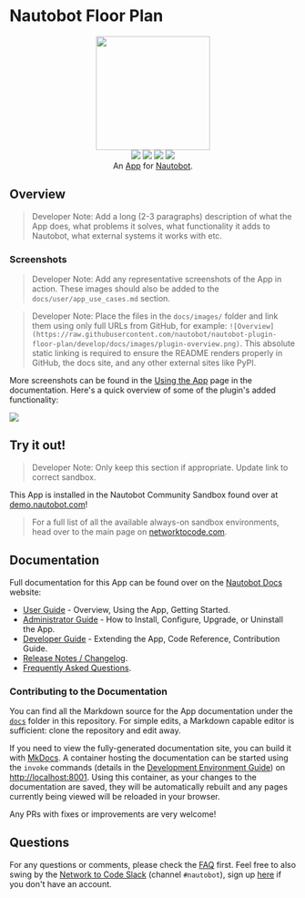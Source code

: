 # Nautobot Floor Plan

<!--
Developer Note - Remove Me!

The README will have certain links/images broken until the PR is merged into `develop`. Update the GitHub links with whichever branch you're using (main etc.) if different.

The logo of the project is a placeholder (docs/images/icon-nautobot-floor-plan.png) - please replace it with your app icon, making sure it's at least 200x200px and has a transparent background!

To avoid extra work and temporary links, make sure that publishing docs (or merging a PR) is done at the same time as setting up the docs site on RTD, then test everything.
-->

<p align="center">
  <img src="https://raw.githubusercontent.com/nautobot/nautobot-plugin-floor-plan/develop/docs/images/icon-nautobot-floor-plan.png" class="logo" height="200px">
  <br>
  <a href="https://github.com/nautobot/nautobot-plugin-floor-plan/actions"><img src="https://github.com/nautobot/nautobot-plugin-floor-plan/actions/workflows/ci.yml/badge.svg?branch=main"></a>
  <a href="https://docs.nautobot.com/projects/floor-plan/en/latest"><img src="https://readthedocs.org/projects/nautobot-plugin-floor-plan/badge/"></a>
  <a href="https://pypi.org/project/nautobot-floor-plan/"><img src="https://img.shields.io/pypi/v/nautobot-floor-plan"></a>
  <a href="https://pypi.org/project/nautobot-floor-plan/"><img src="https://img.shields.io/pypi/dm/nautobot-floor-plan"></a>
  <br>
  An <a href="https://www.networktocode.com/nautobot/apps/">App</a> for <a href="https://nautobot.com/">Nautobot</a>.
</p>

## Overview

> Developer Note: Add a long (2-3 paragraphs) description of what the App does, what problems it solves, what functionality it adds to Nautobot, what external systems it works with etc.

### Screenshots

> Developer Note: Add any representative screenshots of the App in action. These images should also be added to the `docs/user/app_use_cases.md` section.

> Developer Note: Place the files in the `docs/images/` folder and link them using only full URLs from GitHub, for example: `![Overview](https://raw.githubusercontent.com/nautobot/nautobot-plugin-floor-plan/develop/docs/images/plugin-overview.png)`. This absolute static linking is required to ensure the README renders properly in GitHub, the docs site, and any other external sites like PyPI.

More screenshots can be found in the [Using the App](https://docs.nautobot.com/projects/floor-plan/en/latest/user/app_use_cases/) page in the documentation. Here's a quick overview of some of the plugin's added functionality:

![](https://raw.githubusercontent.com/nautobot/nautobot-plugin-floor-plan/develop/docs/images/placeholder.png)

## Try it out!

> Developer Note: Only keep this section if appropriate. Update link to correct sandbox.

This App is installed in the Nautobot Community Sandbox found over at [demo.nautobot.com](https://demo.nautobot.com/)!

> For a full list of all the available always-on sandbox environments, head over to the main page on [networktocode.com](https://www.networktocode.com/nautobot/sandbox-environments/).

## Documentation

Full documentation for this App can be found over on the [Nautobot Docs](https://docs.nautobot.com) website:

- [User Guide](https://docs.nautobot.com/projects/floor-plan/en/latest/user/app_overview/) - Overview, Using the App, Getting Started.
- [Administrator Guide](https://docs.nautobot.com/projects/floor-plan/en/latest/admin/install/) - How to Install, Configure, Upgrade, or Uninstall the App.
- [Developer Guide](https://docs.nautobot.com/projects/floor-plan/en/latest/dev/contributing/) - Extending the App, Code Reference, Contribution Guide.
- [Release Notes / Changelog](https://docs.nautobot.com/projects/floor-plan/en/latest/admin/release_notes/).
- [Frequently Asked Questions](https://docs.nautobot.com/projects/floor-plan/en/latest/user/faq/).

### Contributing to the Documentation

You can find all the Markdown source for the App documentation under the [`docs`](https://github.com/nautobot/nautobot-plugin-floor-plan/tree/develop/docs) folder in this repository. For simple edits, a Markdown capable editor is sufficient: clone the repository and edit away.

If you need to view the fully-generated documentation site, you can build it with [MkDocs](https://www.mkdocs.org/). A container hosting the documentation can be started using the `invoke` commands (details in the [Development Environment Guide](https://docs.nautobot.com/projects/floor-plan/en/latest/dev/dev_environment/#docker-development-environment)) on [http://localhost:8001](http://localhost:8001). Using this container, as your changes to the documentation are saved, they will be automatically rebuilt and any pages currently being viewed will be reloaded in your browser.

Any PRs with fixes or improvements are very welcome!

## Questions

For any questions or comments, please check the [FAQ](https://docs.nautobot.com/projects/floor-plan/en/latest/user/faq/) first. Feel free to also swing by the [Network to Code Slack](https://networktocode.slack.com/) (channel `#nautobot`), sign up [here](http://slack.networktocode.com/) if you don't have an account.
